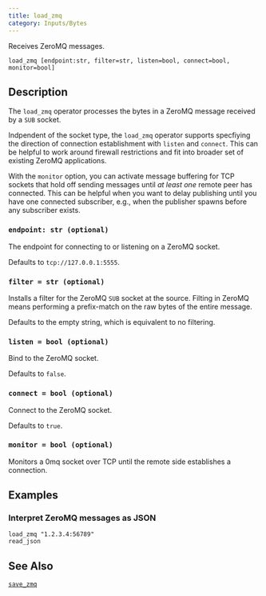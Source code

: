```yaml
---
title: load_zmq
category: Inputs/Bytes
---
```


Receives ZeroMQ messages.

```tql
load_zmq [endpoint:str, filter=str, listen=bool, connect=bool, monitor=bool]
```

## Description

The `load_zmq` operator processes the bytes in a ZeroMQ message received by a
`SUB` socket.

Indpendent of the socket type, the `load_zmq` operator supports specfiying the
direction of connection establishment with `listen` and `connect`. This can be
helpful to work around firewall restrictions and fit into broader set of
existing ZeroMQ applications.

With the `monitor` option, you can activate message buffering for TCP
sockets that hold off sending messages until *at least one* remote peer has
connected. This can be helpful when you want to delay publishing until you have
one connected subscriber, e.g., when the publisher spawns before any subscriber
exists.

### `endpoint: str (optional)`

The endpoint for connecting to or listening on a ZeroMQ socket.

Defaults to `tcp://127.0.0.1:5555`.

### `filter = str (optional)`

Installs a filter for the ZeroMQ `SUB` socket at the source. Filting in ZeroMQ
means performing a prefix-match on the raw bytes of the entire message.

Defaults to the empty string, which is equivalent to no filtering.

### `listen = bool (optional)`

Bind to the ZeroMQ socket.

Defaults to `false`.

### `connect = bool (optional)`

Connect to the ZeroMQ socket.

Defaults to `true`.

### `monitor = bool (optional)`

Monitors a 0mq socket over TCP until the remote side establishes a connection.

## Examples

### Interpret ZeroMQ messages as JSON

```tql
load_zmq "1.2.3.4:56789"
read_json
```

## See Also

[`save_zmq`](/reference/operators/save_zmq)
